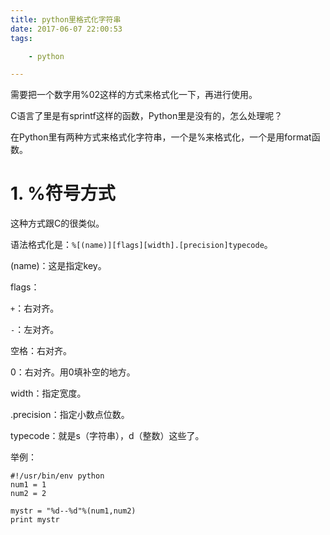 ```yaml
---
title: python里格式化字符串
date: 2017-06-07 22:00:53
tags:

	- python

---
```


需要把一个数字用%02这样的方式来格式化一下，再进行使用。

C语言了里是有sprintf这样的函数，Python里是没有的，怎么处理呢？

在Python里有两种方式来格式化字符串，一个是%来格式化，一个是用format函数。

# 1. %符号方式

这种方式跟C的很类似。

语法格式化是：`%[(name)][flags][width].[precision]typecode`。

(name)：这是指定key。

flags：

`+`：右对齐。

`-`：左对齐。

空格：右对齐。

0：右对齐。用0填补空的地方。

width：指定宽度。

.precision：指定小数点位数。

typecode：就是s（字符串），d（整数）这些了。



举例：

```
#!/usr/bin/env python 
num1 = 1
num2 = 2

mystr = "%d--%d"%(num1,num2)
print mystr

```






